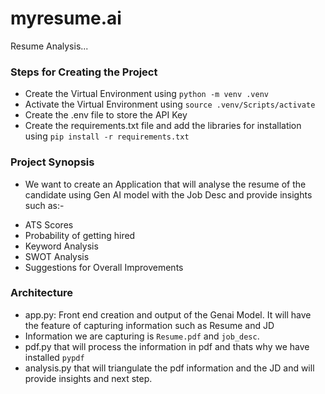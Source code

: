 # myresume.ai
Resume Analysis...

### Steps for Creating the Project
* Create the Virtual Environment using ``python -m venv .venv``
* Activate the Virtual Environment using ``source .venv/Scripts/activate``
* Create the .env file to store the API Key
* Create the requirements.txt file and add the libraries for installation using ``pip install -r requirements.txt``

### Project Synopsis
* We want to create an Application that will analyse the resume of the candidate using Gen AI model with the Job Desc and provide insights such as:-
- ATS Scores
- Probability of getting hired
- Keyword Analysis
- SWOT Analysis
- Suggestions for Overall Improvements

### Architecture
* app.py: Front end creation and output of the Genai Model.
It will have the feature of capturing information such as Resume and JD
* Information we are capturing is ``Resume.pdf`` and ``job_desc``.
* pdf.py that will process the information in pdf and thats why we have installed ``pypdf``
* analysis.py that will triangulate the pdf information and the JD and will provide insights and next step.
